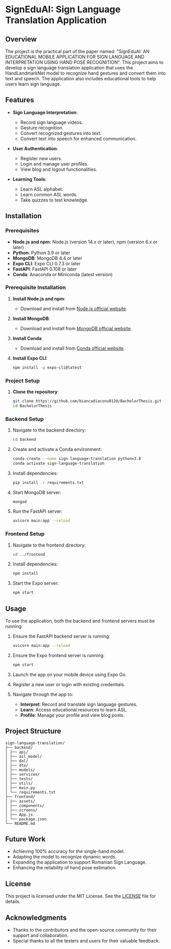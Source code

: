 # SignEduAI: Sign Language Translation Application

## Overview
The project is the practical part of the paper named: "SignEduAI: AN EDUCATIONAL MOBILE APPLICATION FOR SIGN LANGUAGE AND INTERPRETATION USING HAND POSE RECOGNITION". This project aims to develop a sign language translation application that uses the HandLandmarkNet model to recognize hand gestures and convert them into text and speech. The application also includes educational tools to help users learn sign language.

## Features

- **Sign Language Interpretation**:
  - Record sign language videos.
  - Gesture recognition.
  - Convert recognized gestures into text.
  - Convert text into speech for enhanced communication.

- **User Authentication**:
  - Register new users.
  - Login and manage user profiles.
  - View blog and logout functionalities.

- **Learning Tools**:
  - Learn ASL alphabet.
  - Learn common ASL words.
  - Take quizzes to test knowledge.

## Installation

### Prerequisites

- **Node.js and npm**: Node.js (version 14.x or later), npm (version 6.x or later)
- **Python**: Python 3.9 or later
- **MongoDB**: MongoDB 4.4 or later
- **Expo CLI**: Expo CLI 0.7.3 or later
- **FastAPI**: FastAPI 0.108 or later
- **Conda**: Anaconda or Miniconda (latest version)

### Prerequisite Installation

1. **Install Node.js and npm**:
    - Download and install from [Node.js official website](https://nodejs.org/).

2. **Install MongoDB**:
    - Download and install from [MongoDB official website](https://www.mongodb.com/try/download/community).

3. **Install Conda**:
    - Download and install from [Conda official website](https://docs.conda.io/projects/conda/en/latest/user-guide/install/index.html).

4. **Install Expo CLI**:
    ```sh
    npm install -g expo-cli@latest
    ```

### Project Setup

1. **Clone the repository**:
    ```sh
    git clone https://github.com/biancadiaconu0120/BachelorThesis.git
    cd BachelorThesis
    ```

### Backend Setup

1. Navigate to the backend directory:
    ```sh
    cd backend
    ```

2. Create and activate a Conda environment:
    ```sh
    conda create --name sign-language-translation python=3.8
    conda activate sign-language-translation
    ```

3. Install dependencies:
    ```sh
    pip install -r requirements.txt
    ```

4. Start MongoDB server:
    ```sh
    mongod
    ```

5. Run the FastAPI server:
    ```sh
    uvicorn main:app --reload
    ```

### Frontend Setup

1. Navigate to the frontend directory:
    ```sh
    cd ../frontend
    ```

2. Install dependencies:
    ```sh
    npm install
    ```

3. Start the Expo server:
    ```sh
    npm start
    ```

## Usage

To use the application, both the backend and frontend servers must be running:

1. Ensure the FastAPI backend server is running:
    ```sh
    uvicorn main:app --reload
    ```

2. Ensure the Expo frontend server is running:
    ```sh
    npm start
    ```

3. Launch the app on your mobile device using Expo Go.
4. Register a new user or login with existing credentials.
5. Navigate through the app to:
    - **Interpret**: Record and translate sign language gestures.
    - **Learn**: Access educational resources to learn ASL.
    - **Profile**: Manage your profile and view blog posts.

## Project Structure

```
sign-language-translation/
├── backend/
│ ├── api/
│ ├── asl_model/
│ ├── dal/
│ ├── dto/
│ ├── models/
│ ├── services/
│ ├── tests/
│ ├── utils/
│ ├── main.py
│ └── requirements.txt
├── frontend/
│ ├── assets/
│ ├── components/
│ ├── screens/
│ ├── App.js
│ └── package.json
└── README.md
```
## Future Work

- Achieving 100% accuracy for the single-hand model.
- Adapting the model to recognize dynamic words.
- Expanding the application to support Romanian Sign Language.
- Enhancing the reliability of hand pose estimation.

## License

This project is licensed under the MIT License. See the [LICENSE](LICENSE) file for details.

## Acknowledgments

- Thanks to the contributors and the open-source community for their support and collaboration.
- Special thanks to all the testers and users for their valuable feedback.
